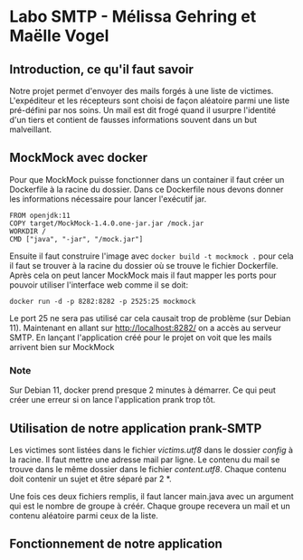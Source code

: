 # Labo SMTP - Mélissa Gehring et Maëlle Vogel

## Introduction, ce qu'il faut savoir

Notre projet permet d'envoyer des mails forgés à une liste de victimes. L'expéditeur et les récepteurs sont
choisi de façon aléatoire parmi une liste pré-défini par nos soins. Un mail est dit frogé quand il usurpre l'identité
d'un tiers et contient de fausses informations souvent dans un but malveillant.

## MockMock avec docker

Pour que MockMock puisse fonctionner dans un container il faut créer un Dockerfile à la racine du dossier.
Dans ce Dockerfile nous devons donner les informations nécessaire pour lancer l'exécutif jar.

    FROM openjdk:11
    COPY target/MockMock-1.4.0.one-jar.jar /mock.jar
    WORKDIR /
    CMD ["java", "-jar", "/mock.jar"]


Ensuite il faut construire l'image avec ``docker build -t mockmock .`` pour cela il faut se trouver à la racine du dossier
où se trouve le fichier Dockerfile.
Après cela on peut lancer MockMock mais il faut mapper les ports pour pouvoir utiliser l'interface web comme il se doit:

``docker run -d -p 8282:8282 -p 2525:25 mockmock``

Le port 25 ne sera pas utilisé car cela causait trop de problème (sur Debian 11).
Maintenant en allant sur [http://localhost:8282/](http://localhost:8282/) on a accès au serveur SMTP.
En lançant l'application créé pour le projet on voit que les mails arrivent bien sur MockMock

### Note

Sur Debian 11, docker prend presque 2 minutes à démarrer. Ce qui peut créer une erreur si on lance l'application prank trop tôt.

## Utilisation de notre application prank-SMTP

Les victimes sont listées dans le fichier *victims.utf8* dans le dossier *config* à la racine. Il faut mettre une adresse
mail par ligne.
Le contenu du mail se trouve dans le même dossier dans le fichier *content.utf8*. Chaque contenu doit contenir un
sujet et être séparé par 2 *.

Une fois ces deux fichiers remplis, il faut lancer main.java avec un argument qui est le nombre de groupe à créér.
Chaque groupe recevera un mail et un contenu aléatoire parmi ceux de la liste.

## Fonctionnement de notre application